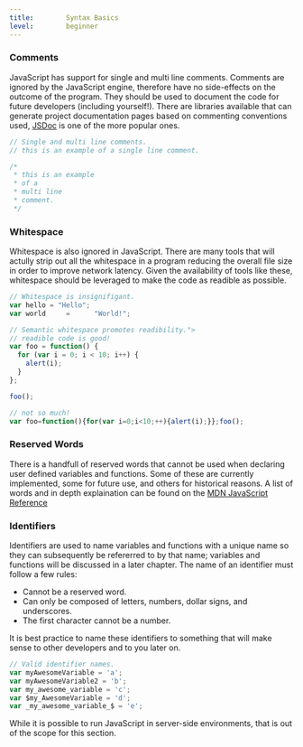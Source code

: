 ```yaml
---
title:        Syntax Basics
level:        beginner
---
```


### Comments

JavaScript has support for single and multi line comments. Comments are ignored by the JavaScript engine, therefore have no side-effects on the outcome of the program. They should be used to document the code for future developers (including yourself!). There are libraries available that can generate project documentation pages based on commenting conventions used, [JSDoc](http://code.google.com/p/jsdoc-toolkit/, "JSDoc Toolkit") is one of the more popular ones.

``` js
// Single and multi line comments.
// this is an example of a single line comment.

/*
 * this is an example
 * of a 
 * multi line
 * comment.
 */
```

### Whitespace

Whitespace is also ignored in JavaScript. There are many tools that will actully strip out all the whitespace in a program reducing the overall file size in order to improve network latency. Given the availability of tools like these, whitespace should be leveraged to make the code as readible as possible.

``` js
// Whitespace is insignifigant.
var hello = "Hello";
var world     =      "World!"; 
```

``` js
// Semantic whitespace promotes readibility.">
// readible code is good!
var foo = function() {
  for (var i = 0; i < 10; i++) {
    alert(i);
  }
};

foo();

// not so much!
var foo=function(){for(var i=0;i<10;++){alert(i);}};foo();
```

### Reserved Words

There is a handfull of reserved words that cannot be used when declaring user defined variables and functions. Some of these are currently implemented, some for future use, and others for historical reasons. A list of words and in depth explaination can be found on the [MDN JavaScript Reference](https://developer.mozilla.org/en/JavaScript/Reference/Reserved_Words, "MDN Reserved Words.")

### Identifiers

Identifiers are used to name variables and functions with a unique name so they can subsequently be refererred to by that name; variables and functions will be discussed in a later chapter. The name of an identifier must follow a few rules:

* Cannot be a reserved word.
* Can only be composed of letters, numbers, dollar signs, and underscores.
* The first character cannot be a number.

It is best practice to name these identifiers to something that will make sense to other developers and to you later on.

``` js
// Valid identifier names.
var myAwesomeVariable = 'a';
var myAwesomeVariable2 = 'b';
var my_awesome_variable = 'c';
var $my_AwesomeVariable = 'd';
var _my_awesome_variable_$ = 'e';  
```

While it is possible to run JavaScript in server-side environments, that is out of the scope for this section. 








